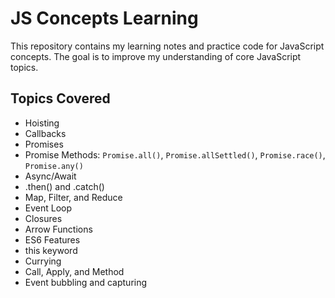 # JS Concepts Learning

This repository contains my learning notes and practice code for JavaScript concepts. The goal is to improve my understanding of core JavaScript topics.

## Topics Covered
- Hoisting
- Callbacks
- Promises
- Promise Methods: `Promise.all()`, `Promise.allSettled()`, `Promise.race()`, `Promise.any()`
- Async/Await
- .then() and .catch()
- Map, Filter, and Reduce
- Event Loop
- Closures
- Arrow Functions
- ES6 Features
- this keyword
- Currying
- Call, Apply, and Method
- Event bubbling and capturing
